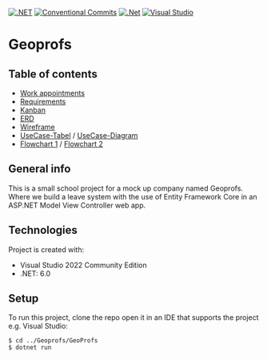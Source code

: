 [![.NET](https://github.com/svanka024/Geoprofs/actions/workflows/dotnet.yml/badge.svg)](https://github.com/svanka024/Geoprofs/actions/workflows/dotnet.yml)
[![Conventional Commits](https://img.shields.io/badge/Conventional%20Commits-1.0.0-yellow.svg)](https://conventionalcommits.org)
[![.Net](https://img.shields.io/badge/.NET-6.0-8A2BE2)](https://dotnet.microsoft.com/en-us/download)
[![Visual Studio](https://img.shields.io/badge/Visual%20Studio-2022-8A2BE2)](https://visualstudio.microsoft.com/downloads/)

# Geoprofs

## Table of contents
* [Work appointments](https://docs.google.com/document/d/1MbaaNfLY_A3iA2qHCZ_FRFyOehceJjpxTrFsqTWMa2M/edit)
* [Requirements](https://rocnijmegen2-my.sharepoint.com/:w:/g/personal/rnieuwkoop_roc-nijmegen_nl/EQUPFHEzyrFEtm3gBLbkl4AB_mcOdO5i70jwHWSjbW76jw?e=4%3ANmCSJ7&fromShare=true&at=9&CID=4c8ac643-6fb2-23dd-517a-fee3fb13f5d4)
* [Kanban](https://github.com/users/svanka024/projects/1)
* [ERD](https://lucid.app/lucidchart/66390e2d-e835-4976-aec1-5fb134d58ff5/edit?viewport_loc=178%2C-265%2C1246%2C528%2C0_0&invitationId=inv_5f61c42b-4db0-4e76-9502-bbcfb4e5b9a5)
* [Wireframe](https://app.moqups.com/XzBepT9Cqstx1FUQAdV4HZ0u1v4cZeD7/edit/page/a57f5c842)
* [UseCase-Tabel](https://docs.google.com/document/d/17mm-TG1m98SMSkAAwu6NhHHZBe1f_Sh7VqmdM8vNjzU/edit) / [UseCase-Diagram](https://lucid.app/lucidchart/dfaa9680-2ba7-45cb-b009-e59668d616ce/edit?invitationId=inv_4bf30569-2860-4bf3-93c7-6443247db0ad&page=0_0#)
* [Flowchart 1](https://lucid.app/lucidchart/invitations/accept/inv_eb91375a-dd4b-43bb-bea0-7c5519428f07) / [Flowchart 2](https://lucid.app/lucidchart/invitations/accept/inv_06738968-1787-4569-9b28-ced3ecee9e1e)

## General info
This is a small school project for a mock up company named Geoprofs. Where we build a leave system with the use of Entity Framework Core in an ASP.NET Model View Controller web app. 
 
## Technologies
Project is created with:
* Visual Studio 2022 Community Edition
* .NET: 6.0
	
## Setup
To run this project, clone the repo open it in an IDE that supports the project e.g. Visual Studio:

```
$ cd ../Geoprofs/GeoProfs
$ dotnet run
```
